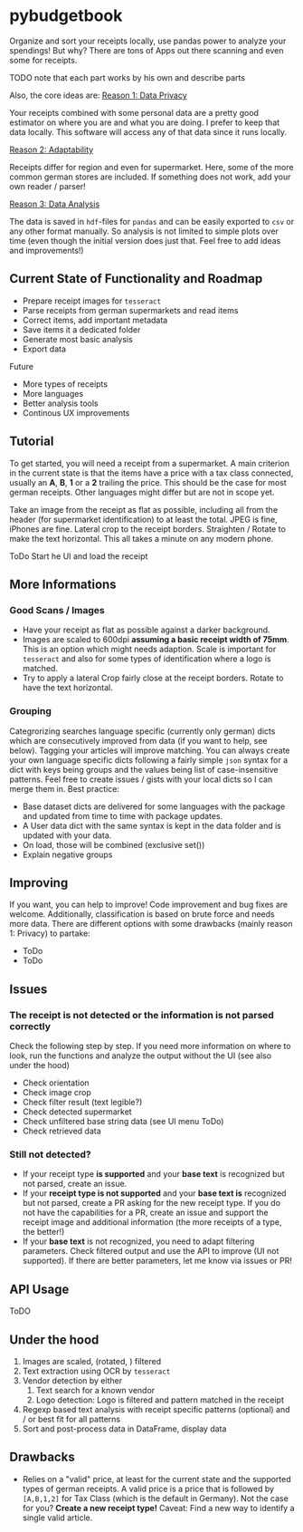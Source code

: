 # pybudgetbook

Organize and sort your receipts locally, use pandas power to analyze your
spendings!
But why? There are tons of Apps out there scanning and even some for receipts.


TODO note that each part works by his own and describe parts

Also, the core ideas are:
<u>Reason 1: Data Privacy</u>

Your receipts combined with some personal data are a pretty good estimator on
where you are and what you are doing. I prefer to keep that data locally. This
software will access any of that data since it runs locally.

<u>Reason 2: Adaptability</u>

Receipts differ for region and even for supermarket. Here, some of the more
common german stores are included. If something does not work, add your own
reader / parser!

<u>Reason 3: Data Analysis</u>

The data is saved in `hdf`-files for `pandas` and can be easily exported to
`csv` or any other format manually. So analysis is not limited to simple plots
over time (even though the initial version does just that. Feel free to add
ideas and improvements!)

## Current State of Functionality and Roadmap

- Prepare receipt images for `tesseract`
- Parse receipts from german supermarkets and read items
- Correct items, add important metadata
- Save items it a dedicated folder
- Generate most basic analysis
- Export data

Future

- More types of receipts
- More languages
- Better analysis tools
- Continous UX improvements


## Tutorial
To get started, you will need a receipt from a supermarket. A main criterion in
the current state is that the items have a price with a tax class connected,
usually an **A**, **B**, **1** or a **2** trailing the price. This should be the
case for most german receipts. Other languages might differ but are not in
scope yet.

Take an image from the receipt as flat as possible, including all from the
header (for supermarket identification) to at least the total. JPEG is fine,
iPhones are fine. Lateral crop to the receipt borders. Straighten / Rotate to
make the text horizontal. This all takes a minute on any modern phone.

ToDo Start he UI and load the receipt

## More Informations
### Good Scans / Images
- Have your receipt as flat as possible against a darker background.
- Images are scaled to 600dpi **assuming a basic receipt width of 75mm**. This
  is an option which might needs adaption. Scale is important for `tesseract`
  and also for some types of identification where a logo is matched.
- Try to apply a lateral Crop fairly close at the receipt borders. Rotate to
  have the text horizontal.

### Grouping
Categrorizing searches language specific (currently only german) dicts which
are consecutively improved from data (if you want to help, see below). Tagging
your articles will improve matching. You can always create your own language
specific dicts following a fairly simple `json` syntax for a dict with keys
being groups and the values being list of case-insensitive patterns. Feel free
to create issues / gists with your local dicts so I can merge them in.
Best practice:
- Base dataset dicts are delivered for some languages with the package and
  updated from time to time with package updates.
- A User data dict with the same syntax is kept in the data folder and is
  updated with your data.
- On load, those will be combined (exclusive set())
- Explain negative groups

## Improving
If you want, you can help to improve! Code improvement and bug fixes are
welcome. Additionally, classification is based on brute force and needs more
data. There are different options with some drawbacks (mainly reason 1: Privacy)
to partake:
- ToDo
- ToDo

## Issues
### The receipt is not detected or the information is not parsed correctly
Check the following step by step. If you need more information on where to look,
run the functions and analyze the output without the UI (see also under the
hood)
- Check orientation
- Check image crop
- Check filter result (text legible?)
- Check detected supermarket
- Check unfiltered base string data (see UI menu ToDo)
- Check retrieved data

### Still not detected?
- If your receipt type **is supported** and your **base text** is recognized
  but not parsed, create an issue.
- If your **receipt type is not supported** and your **base text is**
  recognized but not parsed, create a PR asking for the new receipt type. If
  you do not have the capabilities for a PR, create an issue and support the
  receipt image and additional information (the more receipts of a type,
  the better!)
- If your **base text** is not recognized, you need to adapt filtering
  parameters. Check filtered output and use the API to improve (UI
  not supported). If there are better parameters, let me know via issues or PR!

## API Usage
ToDO

## Under the hood
1. Images are scaled, (rotated, ) filtered
2. Text extraction using OCR by `tesseract`
3. Vendor detection by either
   1. Text search for a known vendor
   2. Logo detection: Logo is filtered and pattern matched in the receipt
4. Regexp based text analysis with receipt specific patterns (optional) and /
   or best fit for all patterns
5. Sort and post-process data in DataFrame, display data

## Drawbacks
- Relies on a "valid" price, at least for the current state and the supported
  types of german receipts. A valid price is a price that is followed by
  `[A,B,1,2]` for Tax Class (which is the default in Germany). Not the case for
  you? **Create a new receipt type!** Caveat: Find a new way to identify a
  single valid article.
